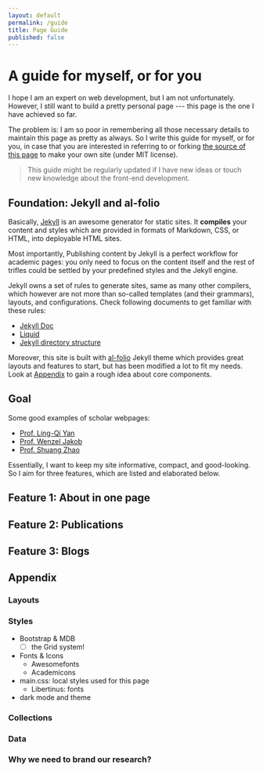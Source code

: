 ```yaml
---
layout: default
permalink: /guide
title: Page Guide
published: false
---
```


# A guide for myself, or for you

I hope I am an expert on web development, but I am not unfortunately. However, I still want to build a pretty personal page --- this page is the one I have achieved so far.

The problem is: I am so poor in remembering all those necessary details to maintain this page as pretty as always. So I write this guide for myself, or for you, in case that you are interested in referring to or forking [the source of this page](https://github.com/ryushinn/ryushinn.github.io/tree/master) to make your own site (under MIT license).

> This guide might be regularly updated if I have new ideas or touch new knowledge about the front-end development.

## Foundation: Jekyll and al-folio

Basically, [Jekyll](https://jekyllrb.com/docs/) is an awesome generator for static sites. It **compiles** your content and styles which are provided in formats of Markdown, CSS, or HTML, into deployable HTML sites.

Most importantly, Publishing content by Jekyll is a perfect workflow for academic pages: you only need to focus on the content itself and the rest of trifles could be settled by your predefined styles and the Jekyll engine.

Jekyll owns a set of rules to generate sites, same as many other compilers, which however are not more than so-called templates (and their grammars), layouts, and configurations. Check following documents to get familiar with these rules:

- [Jekyll Doc](https://jekyllrb.com/docs/)
- [Liquid](https://jekyllrb.com/docs/step-by-step/02-liquid/)
- [Jekyll directory structure](https://jekyllrb.com/docs/structure/)

Moreover, this site is built with [al-folio](https://github.com/alshedivat/al-folio) Jekyll theme which provides great layouts and features to start, but has been modified a lot to fit my needs.
Look at [Appendix](#appendix) to gain a rough idea about core components.

## Goal

Some good examples of scholar webpages:

- [Prof. Ling-Qi Yan](https://sites.cs.ucsb.edu/~lingqi/#)
- [Prof. Wenzel Jakob](https://rgl.epfl.ch/)
- [Prof. Shuang Zhao](https://shuangz.com/)

Essentially, I want to keep my site informative, compact, and good-looking. So I aim for three features, which are listed and elaborated below.

## Feature 1: About in one page

## Feature 2: Publications

## Feature 3: Blogs

## Appendix

### Layouts

### Styles

- Bootstrap & MDB
  - [ ] the Grid system!
- Fonts & Icons
  - Awesomefonts
  - Academicons
- main.css: local styles used for this page
  - Libertinus: fonts
- dark mode and theme

### Collections

### Data

### Why we need to brand our research?
